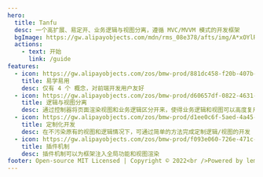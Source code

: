 ```yaml
---
hero:
  title: Tanfu
  desc: 一个高扩展、易定开、业务逻辑与视图分离，遵循 MVC/MVVM 模式的开发框架
  bgImage: https://gw.alipayobjects.com/mdn/rms_08e378/afts/img/A*xOYlR4e8ihIAAAAAAAAAAABkARQnAQ
  actions:
    - text: 开始
      link: /guide
features:
  - icon: https://gw.alipayobjects.com/zos/bmw-prod/881dc458-f20b-407b-947a-95104b5ec82b/k79dm8ih_w144_h144.png
    title: 易学易用
    desc: 仅有 4 个 概念，对前端开发用户友好
  - icon: https://gw.alipayobjects.com/zos/bmw-prod/d60657df-0822-4631-9d7c-e7a869c2f21c/k79dmz3q_w126_h126.png
    title: 逻辑与视图分离
    desc: 通过控制器将页面渲染视图和业务逻辑区分开来，使得业务逻辑和视图可以高度复用
  - icon: https://gw.alipayobjects.com/zos/bmw-prod/d1ee0c6f-5aed-4a45-a507-339a4bfe076c/k7bjsocq_w144_h144.png
    title: 定制化开发
    desc: 在不污染原有的视图和逻辑情况下，可通过简单的方法完成定制逻辑/视图的开发
  - icon: https://gw.alipayobjects.com/zos/bmw-prod/f093e060-726e-471c-a53e-e988ed3f560c/kj9t9sk7_w144_h144.png
    title: 插件机制
    desc: 插件机制可以为框架注入全局功能和视图渲染
footer: Open-source MIT Licensed | Copyright © 2022<br />Powered by leman
---
```

